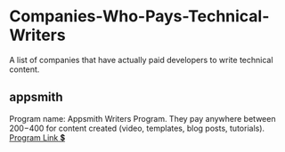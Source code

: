# Companies-Who-Pays-Technical-Writers


A list of companies that have actually paid developers to write technical content.

## appsmith
Program name: Appsmith Writers Program.
They pay anywhere between $200-$400 for content created (video, templates, blog posts, tutorials).
[Program Link 💲](https://www.appsmith.com/blog/launching-the-appsmith-writers-program?)

